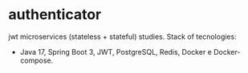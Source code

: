 # authenticator
jwt microservices (stateless + stateful) studies.
Stack of tecnologies:
- Java 17, Spring Boot 3, JWT, PostgreSQL, Redis, Docker e Docker-compose.
